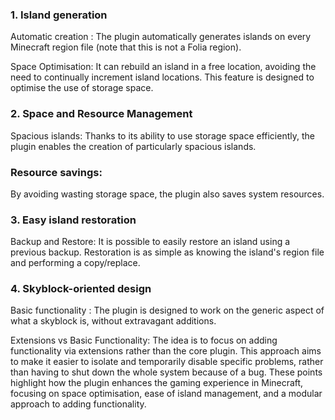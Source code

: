 ### 1. Island generation
Automatic creation :
The plugin automatically generates islands on every Minecraft region file (note that this is not a Folia region).

 Space Optimisation:
It can rebuild an island in a free location, avoiding the need to continually increment island locations. This feature is designed to optimise the use of storage space.

### 2. Space and Resource Management
Spacious islands:
Thanks to its ability to use storage space efficiently, the plugin enables the creation of particularly spacious islands.

### Resource savings:
By avoiding wasting storage space, the plugin also saves system resources.

### 3. Easy island restoration
Backup and Restore:
It is possible to easily restore an island using a previous backup. Restoration is as simple as knowing the island's region file and performing a copy/replace.

### 4. Skyblock-oriented design
Basic functionality :
The plugin is designed to work on the generic aspect of what a skyblock is, without extravagant additions.

Extensions vs Basic Functionality:
The idea is to focus on adding functionality via extensions rather than the core plugin. This approach aims to make it easier to isolate and temporarily disable specific problems, rather than having to shut down the whole system because of a bug. These points highlight how the plugin enhances the gaming experience in Minecraft, focusing on space optimisation, ease of island management, and a modular approach to adding functionality.
